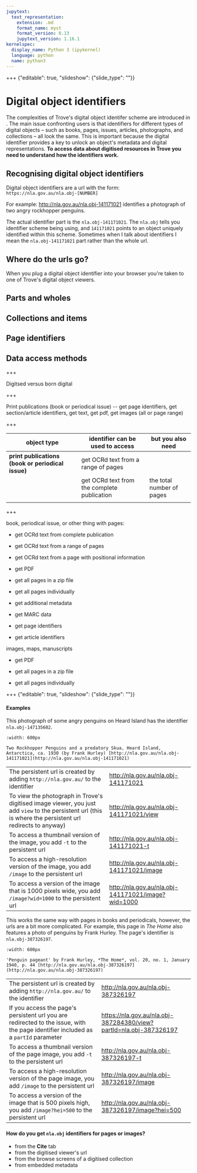 ```yaml
---
jupytext:
  text_representation:
    extension: .md
    format_name: myst
    format_version: 0.13
    jupytext_version: 1.16.1
kernelspec:
  display_name: Python 3 (ipykernel)
  language: python
  name: python3
---
```


+++ {"editable": true, "slideshow": {"slide_type": ""}}

# Digital object identifiers

The complexities of Trove's digital object identifer scheme are introduced in [](/what-is-trove/links-and-identifiers). The main issue confronting users is that identifiers for different types of digital objects – such as books, pages, issues, articles, photographs, and collections – all look the same. This is important because the digital identifier provides a key to unlock an object's metadata and digital representations. **To access data about digitised resources in Trove you need to understand how the identifiers work.**

## Recognising digital object identifiers

Digital object identifiers are a url with the form: `https://nla.gov.au/nla.obj-[NUMBER]`

For example: <http://nla.gov.au/nla.obj-141171021> identifies a photograph of two angry rockhopper penguins. 

The actual identifier part is the `nla.obj-141171021`. The `nla.obj` tells you identifier scheme being using, and `141171021` points to an object uniquely identified within this scheme. Sometimes when I talk about identifiers I mean the `nla.obj-141171021` part rather than the whole url.

## Where do the urls go?

When you plug a digital object identifier into your browser you're taken to one of Trove's digital object viewers.

## Parts and wholes

## Collections and items

## Page identifiers 

## Data access methods

+++

Digitsed versus born digital

+++

Print publications (book or periodical issue) -- get page identifiers, get section/article identifiers, get text, get pdf, get images (all or page range)

+++

| object type | identifier can be used to access | but you also need |
|-------------|----------------------------------|-------------|
| **print publications (book or periodical issue)** | get OCRd text from a range of pages | |
| | get OCRd text from the complete publication | the total number of pages |
| |

+++

book, periodical issue, or other thing with pages:

- get OCRd text from complete publication
- get OCRd text from a range of pages
- get OCRd text from a page with positional information

- get PDF

- get all pages in a zip file
- get all pages individually

- get additional metadata
- get MARC data
- get page identifiers
- get article identifiers

images, maps, manuscripts

- get PDF

- get all pages in a zip file
- get all pages individually

+++ {"editable": true, "slideshow": {"slide_type": ""}}

#### Examples

This photograph of some angry penguins on Heard Island has the identifier `nla.obj-147135602`.

```{figure} /images/nla.obj-141171021.jpg
:width: 600px

Two Rockhopper Penguins and a predatory Skua, Heard Island, Antarctica, ca. 1930 (by Frank Hurley) [http://nla.gov.au/nla.obj-141171021](http://nla.gov.au/nla.obj-141171021)
```

|  |  |
|-------------|-----|
|The persistent url is created by adding `http://nla.gov.au/` to the identifier|<http://nla.gov.au/nla.obj-141171021>|
|To view the photograph in Trove's digitised image viewer, you just add `view` to the persistent url (this is where the persistent url redirects to anyway)|<http://nla.gov.au/nla.obj-141171021/view>|
|To access a thumbnail version of the image, you add `-t` to the persistent url|<http://nla.gov.au/nla.obj-141171021-t>|
|To access a high-resolution version of the image, you add `/image` to the persistent url|<http://nla.gov.au/nla.obj-141171021/image>|
|To access a version of the image that is 1000 pixels wide, you add `/image?wid=1000` to the persistent url|<http://nla.gov.au/nla.obj-141171021/image?wid=1000>|

This works the same way with pages in books and periodicals, however, the urls are a bit more complicated. For example, this page in *The Home* also features a photo of penguins by Frank Hurley. The page's identifier is `nla.obj-387326197`.

```{figure} /images/nla.obj-387326197.jpg
:width: 600px

'Penguin pageant' by Frank Hurley, *The Home*, vol. 20, no. 1, January 1940, p. 44 [http://nla.gov.au/nla.obj-387326197](http://nla.gov.au/nla.obj-387326197)
```
|  |  |
|-------------|-----|
|The persistent url is created by adding `http://nla.gov.au/` to the identifier|<http://nla.gov.au/nla.obj-387326197>|
|If you access the page's persistent url you are redirected to the issue, with the page identifier included as a `partId` parameter|<https://nla.gov.au/nla.obj-387284380/view?partId=nla.obj-387326197>|
|To access a thumbnail version of the page image, you add `-t` to the persistent url|<http://nla.gov.au/nla.obj-387326197-t>|
|To access a high-resolution version of the page image, you add `/image` to the persistent url|<http://nla.gov.au/nla.obj-387326197/image>|
|To access a version of the image that is 500 pixels high, you add `/image?hei=500` to the persistent url|<http://nla.gov.au/nla.obj-387326197/image?hei=500>|

#### How do you get `nla.obj` identifiers for pages or images?

- from the **Cite** tab
- from the digitised viewer's url
- from the browse screens of a digitised collection
- from embedded metadata
